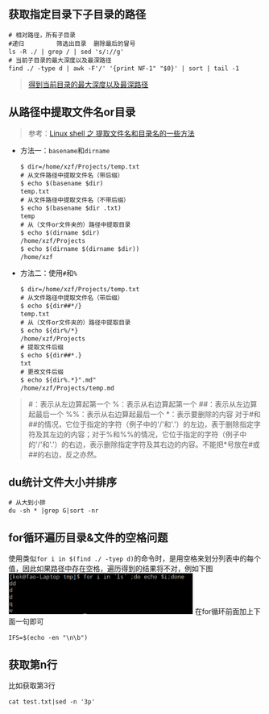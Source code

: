 ## 获取指定目录下子目录的路径

```shell
# 相对路径，所有子目录
#递归			筛选出目录  删除最后的冒号
ls -R ./ | grep / | sed 's/://g'
# 当前子目录的最大深度以及最深路径
find ./ -type d | awk -F'/' '{print NF-1" "$0}' | sort | tail -1
```

> [得到当前目录的最大深度以及最深路径](https://blog.csdn.net/topgun_chenlingyun/article/details/8152046)

## 从路径中提取文件名or目录

> 参考：[Linux shell 之 提取文件名和目录名的一些方法](https://blog.csdn.net/ljianhui/article/details/43128465)

- 方法一：`basename`和`dirname`

  ```shell
  $ dir=/home/xzf/Projects/temp.txt
  # 从文件路径中提取文件名（带后缀）
  $ echo $(basename $dir)
  temp.txt
  # 从文件路径中提取文件名（不带后缀）
  $ echo $(basename $dir .txt)
  temp
  # 从（文件or文件夹的）路径中提取目录
  $ echo $(dirname $dir)
  /home/xzf/Projects
  $ echo $(dirname $(dirname $dir))
  /home/xzf
  ```

- 方法二：使用`#`和`%`

  ```shell
  $ dir=/home/xzf/Projects/temp.txt
  # 从文件路径中提取文件名（带后缀）
  $ echo ${dir##*/}
  temp.txt
  # 从（文件or文件夹的）路径中提取目录
  $ echo ${dir%/*}
  /home/xzf/Projects
  # 提取文件后缀
  $ echo ${dir##*.}
  txt
  # 更改文件后缀
  $ echo ${dir%.*}".md"
  /home/xzf/Projects/temp.md
  ```

> \#：表示从左边算起第一个
> %：表示从右边算起第一个
> \##：表示从左边算起最后一个
> %%：表示从右边算起最后一个
> *：表示要删除的内容
> ​	对于#和##的情况，它位于指定的字符（例子中的'/'和'.'）的左边，表于删除指定字符及其左边的内容；
> ​	对于%和%%的情况，它位于指定的字符（例子中的'/'和'.'）的右边，表示删除指定字符及其右边的内容。
> ​	不能把\*号放在#或##的右边，反之亦然。

## du统计文件大小并排序

```shell
# 从大到小排
du -sh * |grep G|sort -nr
```

## for循环遍历目录&文件的空格问题

使用类似`for i in $(find ./ -tyep d)`的命令时，是用空格来划分列表中的每个值，因此如果路径中存在空格，遍历得到的结果将不对，例如下图
<img src="images/image-20210521101304703.png" alt="image-20210521101304703" style="zoom: 67%;" />
在for循环前面加上下面一句即可

```shell
IFS=$(echo -en "\n\b")
```

## 获取第n行

比如获取第3行

```shell
cat test.txt|sed -n '3p'
```

